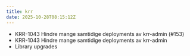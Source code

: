 ```yaml
---
title: krr
date: 2025-10-28T08:15:12Z
---
```

- KRR-1043 Hindre mange samtidige deployments av krr-admin (#153)
- KRR-1043 Hindre mange samtidige deployments av krr-admin
- Library upgrades

